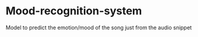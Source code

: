 # Mood-recognition-system
Model to predict the emotion/mood of the song just from the audio snippet
